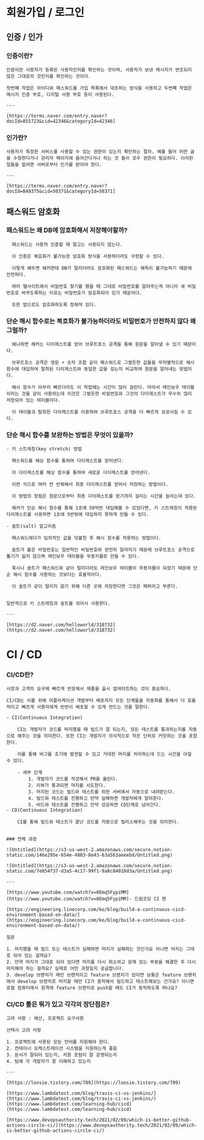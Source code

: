 # 회원가입 / 로그인
## 인증 / 인가
### 인증이란?
    
    인증이란 사용자가 등록된 사용자인지를 확인하는 것이며, 사용자가 보낸 메시지가 변조되지 않은 그대로의 것인지를 확인하는 것이다.
    
    첫번째 작업은 아이디와 패스워드를 가입 목록에서 대조하는 방식을 사용하고 두번째 작업은 메시지 인증 부호, 디지털 서명 부호 등이 사용된다.
    
    ---
    
    [https://terms.naver.com/entry.naver?docId=855723&cid=42346&categoryId=42346]
    
### 인가란?
    
    사용자가 특정한 서비스를 사용할 수 있는 권한이 있는지 확인하는 절차. 예를 들어 어떤 글을 수정한다거나 관리자 페이지에 들어간다거나 하는 것 들이 모두 권한이 필요하다. 이러한 일들을 할려면 서버로부터 인가를 받아야 한다.
    
    ---
    
    [https://terms.naver.com/entry.naver?docId=849375&cid=50371&categoryId=50371]
## 패스워드 암호화
### 패스워드는 왜 DB에 암호화해서 저장해야할까?

      패스워드는 사용자 인증할 때 말고는 사용되지 않는다.

      이 인증은 복호화가 불가능한 암호화 방식을 사용하더라도 구현할 수 있다.

      이렇게 해두면 해커한테 DB가 털리더라도 암호화된 패스워드는 해독이 불가능하기 때문에 안전하다.

      여러 웹사이트에서 비밀번호 찾기를 했을 때 그대로 비밀번호를 알려주는게 아니라 새 비밀번호로 바꾸도록하는 이유는 비밀번호가 암호화되어 있기 때문이다.

      또한 법으로도 암호화하도록 정해져 있다.

### 단순 해시 함수로는 복호화가 불가능하더라도 비밀번호가 안전하지 않다 왜그럴까?

      왜냐하면 해커는 다이제스트를 얻어 브루트포스 공격을 통해 원문을 알아낼 수 있기 때문이다.

      브루트포스 공격은 영문 + 숫자 조합 같이 패스워드로 그럴듯한 값들을 무차별적으로 해시 함수에 대입하여 탈취된 다이제스트와 동일한 값을 갖는지 비교하여 원문을 알아내는 방법이다.

      해시 함수가 아무리 빠르더라도 이 작업에는 시간이 많이 걸린다. 따라서 레인보우 테이블이라는 것을 같이 사용하는데 이것은 그럴듯한 비밀번호와 그것의 다이제스트가 무수히 많이 저장되어 있는 테이블이다.

      이 테이블과 탈취한 다이제스트를 이용하여 브루트포스 공격을 더 빠르게 성공시킬 수 있다.

### 단순 해시 함수를 보완하는 방법은 무엇이 있을까?
    - 키 스트레칭(key stretch) 방법

      패스워드를 해싱 함수를 통하여 다이제스트를 얻어낸다.

      이 다이제스트를 해싱 함수를 통하여 새로운 다이제스트를 얻어낸다.

      이런 식으로 여러 번 반복해서 최종 다이제스트를 얻어서 저장하는 방법이다.

      이 방법의 장점은 원문으로부터 최종 다이제스트를 얻기까지 걸리는 시간을 늘리는데 있다.

      해커가 단순 해시 함수를 통해 1초에 50억번 대입해볼 수 있었다면, 키 스트레칭이 적용된 다이제스트를 사용하면 1초에 5번밖에 대입하지 못하게 만들 수 있다.

    - 솔트(salt) 알고리즘

      패스워드에다가 임의적인 값을 덧붙힌 후 해시 함수를 적용하는 방법이다.

      솔트가 붙은 비밀번호는 일반적인 비밀번호와 완전히 달라지기 때문에 브루트포스 공격으로 뚫기가 쉽지 않으며 레인보우 테이블을 무용지물로 만들 수 있다.

      혹시나 솔트가 패스워드와 같이 털리더라도 레인보우 테이블이 무용지물이 되었기 때문에 단순 해시 함수를 사용하는 것보다는 효율적이다.

      이 솔트가 같이 털리지 않기 위해 다른 곳에 저장한다면 그것은 페퍼라고 부른다.


    일반적으로 키 스트레칭과 솔트를 섞어서 사용한다.
    
    ---
    
    [https://d2.naver.com/helloworld/318732](https://d2.naver.com/helloworld/318732)

# CI / CD
### CI/CD란?
    
    시장과 고객의 요구에 빠르게 반응해서 제품을 출시 업데이트하는 것이 중요하다.
    
    CI/CD는 이를 위해 어플리케이션 개발부터 배포까지 모든 단계들을 자동화를 통해서 더 효율적이고 빠르게 사용자에게 빈번이 배포할 수 있게 만드는 것을 말한다.
    
    - CI(Continuous Integration)
        
        CI는 개발자가 코드를 머지했을 때 빌드가 잘 되는지, 모든 테스트를 통과하는지를 자동으로 해주는 것을 의미한다. 또한 CI는 개발자가 의식적으로 작은 단위로 커밋하는 것을 포함한다. 
        
        이를 통해 버그를 조기에 발견할 수 있고 거대한 머지를 처리하는데 드는 시간을 아낄 수 있다.
        
        - 세부 단계
            1. 개발자가 코드를 작성해서 PR을 올린다.
            2. 리뷰가 통과되면 머지를 시도한다.
            3. 머지된 코드는 빌드와 테스트를 위한 서버에서 자동으로 내려받는다.
            4. 빌드와 테스트를 진행하고 만약 실패하면 개발자에게 알려준다.
            5. 비드와 테스트를 진행하고 만약 성공하면 CD단계로 넘어간다. 
    - CD(Continuous Integration)
        
        CI를 통해 빌드와 테스트가 끝난 코드를 자동으로 릴리스해주는 것을 의미한다.
        
    
    ### 전체 과정
    
    ![Untitled](https://s3-us-west-2.amazonaws.com/secure.notion-static.com/146e295e-654e-4803-8e43-63a563aeeebd/Untitled.png)
    
    ![Untitled](https://s3-us-west-2.amazonaws.com/secure.notion-static.com/7e854f37-d3a5-4c17-99f1-9a8c84018d3a/Untitled.png)
    
    ---
    
    [https://www.youtube.com/watch?v=0Emq5FypiMM](https://www.youtube.com/watch?v=0Emq5FypiMM)- 드림코딩 CI 편
    
    [https://engineering.linecorp.com/ko/blog/build-a-continuous-cicd-environment-based-on-data/](https://engineering.linecorp.com/ko/blog/build-a-continuous-cicd-environment-based-on-data/)
    
    질문
    
    1. 머지했을 때 빌드 또는 테스트가 실패하면 머지가 실패하는 것인가요 아니면 머지는 그대로 되어 있는 걸까요? 
    2. 만약 머지가 그대로 되어 있다면 머지를 다시 취소하고 문제 있는 부분을 해결한 후 다시 머지해야 하는 걸까요? 실제로 어떤 과정일지 궁금합니다.
    3. develop 브랜치가 메인 브랜치이고 feature 브랜치가 있다면 보통은 feature 브랜치에서 develop 브랜치로 머지할 때만 CI가 동작해서 빌드하고 테스트해보는 건가요? 아니면 로컬 컴퓨터에서 원격에 feature 브랜치로 push할 때도 CI가 동작하도록 하나요?
### CI/CD 툴은 뭐가 있고 각각의 장단점은?
    
    고려 사항 : 예산, 프로젝트 요구사항
    
    선택시 고려 사항
    
    1. 프로젝트에 사용된 모든 언어를 지원해야 한다.
    2. 컨테이너 오케스트레이션 시스템을 지원하는게 좋음
    3. 문서가 잘되어 있는지, 지원 포럼이 잘 운영되는지
    4. 팀에 각 개발자가 잘 이해하고 있는지
    
    ---
    
    [https://loosie.tistory.com/789](https://loosie.tistory.com/789)
    
    [https://www.lambdatest.com/blog/travis-ci-vs-jenkins/](https://www.lambdatest.com/blog/travis-ci-vs-jenkins/)
    [https://www.lambdatest.com/learning-hub/cicd](https://www.lambdatest.com/learning-hub/cicd)
    
    [https://www.devopsauthority.tech/2021/02/09/which-is-better-github-actions-circle-ci/](https://www.devopsauthority.tech/2021/02/09/which-is-better-github-actions-circle-ci/)
